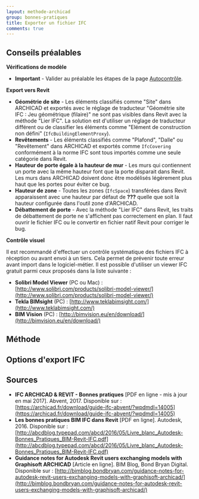 ```yaml
---
layout: methode-archicad
group: bonnes-pratiques
title: Exporter un fichier IFC
comments: true
---
```


## Conseils préalables

**Vérifications de modèle**

* **Important** - Valider au préalable les étapes de la page [Autocontrôle](/autocontrole/).

**Export vers Revit**

* **Géométrie de site** - Les éléments classifiés comme "Site" dans ARCHICAD et exportés avec le réglage de traducteur "Géométrie site IFC : Jeu géométrique (filaire)" ne sont pas visibles dans Revit avec la méthode "Lier IFC". La solution est d'utiliser un réglage de traducteur différent ou de classifier les éléments comme "Elément de construction non défini" (`IfcBuildingElementProxy`).
* **Revêtements** - Les éléments classifiés comme "Plafond", "Dalle" ou "Revêtement" dans ARCHICAD et exportés comme `IfcCovering` conformément à la norme IFC sont tous importés comme une seule catégorie dans Revit.
* **Hauteur de porte égale à la hauteur de mur** - Les murs qui contiennent un porte avec la même hauteur font que la porte disparait dans Revit. Les murs dans ARCHICAD doivent donc être modélisés légèrement plus haut que les portes pour éviter ce bug.
* **Hauteur de zone** - Toutes les zones (`IfcSpace`) transférées dans Revit apparaissent avec une hauteur par défaut de **???** quelle que soit la hauteur configurée dans l'outil zone d'ARCHICAD.
* **Débattement de porte** - Avec la méthode "Lier IFC" dans Revit, les traits de débattement de porte ne s'affichent pas correctement en plan. Il faut ouvrir le fichier IFC ou le convertir en fichier natif Revit pour corriger le bug.

**Contrôle visuel**

Il est recommandé d'effectuer un contrôle systématique des fichiers IFC à réception ou avant envoi à un tiers. Cela permet de prévenir toute erreur avant import dans le logiciel-métier. Il est possible d'utiliser un viewer IFC gratuit parmi ceux proposés dans la liste suivante :

* **Solibri Model Viewer** (PC ou Mac) : [http://www.solibri.com/products/solibri-model-viewer/](http://www.solibri.com/products/solibri-model-viewer/)
* **Tekla BIMsight** (PC) : [http://www.teklabimsight.com/](http://www.teklabimsight.com/)
* **BIM Vision** (PC) : [http://bimvision.eu/en/download/](http://bimvision.eu/en/download/)

## Méthode



## Options d'export IFC



## Sources

* **IFC ARCHICAD & REVIT - Bonnes pratiques** [PDF en ligne - mis à jour en mai 2017]. Abvent, 2017. Disponible sur : [https://archicad.fr/download/guide-ifc-abvent/?wpdmdl=14005](https://archicad.fr/download/guide-ifc-abvent/?wpdmdl=14005)
* **Les bonnes pratiques BIM IFC dans Revit** [PDF en ligne]. Autodesk, 2016. Disponible sur : [http://abcdblog.typepad.com/abcd/2016/05/Livre_blanc_Autodesk-Bonnes_Pratiques_BIM-Revit-IFC.pdf](http://abcdblog.typepad.com/abcd/2016/05/Livre_blanc_Autodesk-Bonnes_Pratiques_BIM-Revit-IFC.pdf)
* **Guidance notes for Autodesk Revit users exchanging models with Graphisoft ARCHICAD** [Article en ligne]. BIM Blog, Bond Bryan Digital. Disponible sur : [http://bimblog.bondbryan.com/guidance-notes-for-autodesk-revit-users-exchanging-models-with-graphisoft-archicad/](http://bimblog.bondbryan.com/guidance-notes-for-autodesk-revit-users-exchanging-models-with-graphisoft-archicad/)
